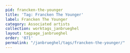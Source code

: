 ```yaml
---
pid: francken-the-younger
title: 'Tag: Francken The Younger'
label: Francken The Younger
category: Associated artists
collection: worktags_janbrueghel
layout: tagpage_janbrueghel
order: '071'
permalink: "/janbrueghel/tags/francken-the-younger/"
---
```

